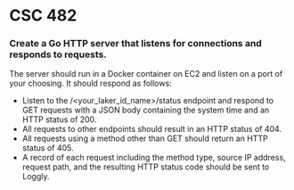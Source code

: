 # CSC 482

<h3> Create a Go HTTP server that listens for connections and responds to requests. </h3>

The server should run in a Docker container on EC2 and listen on a port of your choosing. It should respond as follows:

- Listen to the /<your_laker_id_name>/status endpoint and respond to GET requests with a JSON body containing the system time and an HTTP status of 200.
- All requests to other endpoints should result in an HTTP status of 404.
- All requests using a method other than GET should return an HTTP status of 405.
- A record of each request including the method type, source IP address, request path, and the resulting HTTP status code should be sent to Loggly.